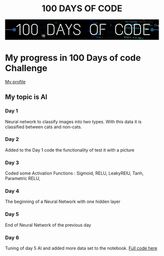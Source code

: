 <H1 align="center"> 100 DAYS OF CODE </H1>

[![Banner](/./Assets/100daysOfCode.png)](https://discord.gg/JFWP8c2gPG)

# My progress  in 100 Days of code Challenge
[My profile](https://github.com/Victor1Ja)
## My topic is AI

### Day 1
Neural network to classify images into two types. With this data it is classified between cats and non-cats.

### Day 2
Added to the Day 1 code the functionality of test it with a picture

### Day 3 
Coded some Activation Functions :
Sigmoid, RELU, LeakyRElU, Tanh, Parametric RELU, 

### Day 4
The beginning of a Neural Network with one hidden layer

### Day 5
End of Neural Network of the previous day 

### Day 6 
Tuning of day 5 AI and added more data set to the notebook. [Full code here](https://github.com/Victor1Ja/redes_neuronales)